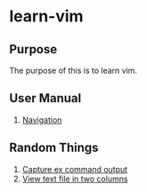 # learn-vim

## Purpose
The purpose of this is to learn vim.

## User Manual
1. [Navigation](docks/manual/navigating.md)

## Random Things
1. [Capture ex command output](docs/capture-ex.md)
2. [View text file in two columns](docs/two-columns.md)
